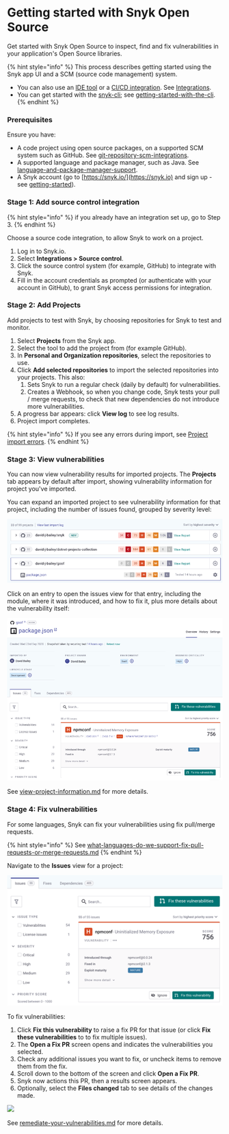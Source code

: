 # Getting started with Snyk Open Source

Get started with Snyk Open Source to inspect, find and fix vulnerabilities in your application's Open Source libraries.

{% hint style="info" %}
This process describes getting started using the Snyk app UI and a SCM (source code management) system.

* You can also use an [IDE tool](https://docs.snyk.io/integrations/ide-tools) or a [CI/CD integration](https://docs.snyk.io/integrations/ci-cd-integrations). See [Integrations](https://docs.snyk.io/integrations).
* You can get started with the [snyk-cli](../../features/snyk-cli/ "mention"); see [getting-started-with-the-cli](../../features/snyk-cli/getting-started-with-the-cli/ "mention").
{% endhint %}

### **Prerequisites**

Ensure you have:

* A code project using open source packages, on a supported SCM system such as GitHub. See [git-repository-scm-integrations](../../features/integrations/git-repository-scm-integrations/ "mention").
* A supported language and package manager, such as Java. See [language-and-package-manager-support](language-and-package-manager-support/ "mention").
* A Snyk account (go to [https://snyk.io/](https://snyk.io) and sign up - see [getting-started](../../getting-started/ "mention")).

### Stage 1: Add source control integration

{% hint style="info" %}
if you already have an integration set up, go to Step 3.
{% endhint %}

Choose a source code integration, to allow Snyk to work on a project.

1. Log in to Snyk.io.
2. Select **Integrations > Source control**.
3. Click the source control system (for example, GitHub) to integrate with Snyk.
4. Fill in the account credentials as prompted (or authenticate with your account in GitHub), to grant Snyk access permissions for integration.

### Stage 2: Add Projects

Add projects to test with Snyk, by choosing repositories for Snyk to test and monitor.

1. Select **Projects** from the Snyk app.
2. Select the tool to add the project from (for example GitHub).
3. In **Personal and Organization repositories**, select the repositories to use.
4. Click **Add selected repositories** to import the selected repositories into your projects. This also:
   1. Sets Snyk to run a regular check (daily by default) for vulnerabilities.
   2. Creates a Webhook, so when you change code, Snyk tests your pull / merge requests, to check that new dependencies do not introduce more vulnerabilities.
5. A progress bar appears: click **View log** to see log results.
6. Project import completes.

{% hint style="info" %}
If you see any errors during import, see [Project import errors](https://support.snyk.io/hc/en-us/articles/360001373118).
{% endhint %}

### Stage 3: View vulnerabilities

You can now view vulnerability results for imported projects. The **Projects** tab appears by default after import, showing vulnerability information for project you've imported.&#x20;

You can expand an imported project to see vulnerability information for that project, including the number of issues found, grouped by severity level:

![.](../../.gitbook/assets/projects-import.png)

Click on an entry to open the issues view for that entry, including the module, where it was introduced, and how to fix it, plus more details about the vulnerability itself:

![](../../.gitbook/assets/project-details.png)

See [view-project-information.md](../../getting-started/introduction-to-snyk-projects/view-project-information.md "mention") for more details.

### Stage 4: Fix vulnerabilities

For some languages, Snyk can fix your vulnerabilities using fix pull/merge requests.

{% hint style="info" %}
See [what-languages-do-we-support-fix-pull-requests-or-merge-requests.md](../../features/fixing-and-prioritizing-issues/starting-to-fix-vulnerabilities/what-languages-do-we-support-fix-pull-requests-or-merge-requests.md "mention")
{% endhint %}

Navigate to the **Issues** view for a project:

![](../../.gitbook/assets/Issues-view.png)

To fix vulnerabilities:

1. Click **Fix this vulnerability** to raise a fix PR for that issue (or click **Fix these vulnerabilities** to to fix multiple issues).
2. The **Open a Fix PR** screen opens and indicates the vulnerabilities you selected.
3. Check any additional issues you want to fix, or uncheck items to remove them from the fix.&#x20;
4. Scroll down to the bottom of the screen and click **Open a Fix PR**.&#x20;
5. Snyk now actions this PR, then a results screen appears.
6. Optionally, select the **Files changed** tab to see details of the changes made.

![](<../../.gitbook/assets/screenshot\_2021-04-09\_at\_17.46.22 (1).png>)

See [remediate-your-vulnerabilities.md](../../features/fixing-and-prioritizing-issues/issue-management/remediate-your-vulnerabilities.md "mention") for more details.

